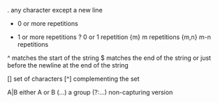 .   any character except a new line
*   0 or more repetitions
+   1 or more repetitions
?   0 or 1 repetition
{m} m repetitions
{m,n} m-n repetitions


^   matches the start of the string
$   matches the end of the string or just before the newline at the end of the string

[]    set of characters
[^]   complementing the set



A|B     either A or B
(...)   a group
(?:...) non-capturing version